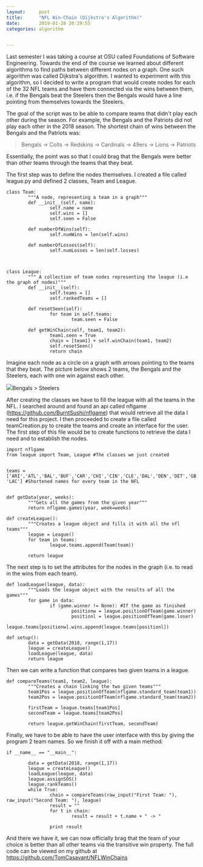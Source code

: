 ```yaml
---
layout:     post
title:      "NFL Win-Chain (Dijkstra's Algorithm)"
date:       2019-01-28 20:29:55
categories: algorithm


---
```

Last semester I was taking a course at OSU called Foundations of Software Engineering. Towards the end of the course we learned about different algorithms to find paths between different nodes on a graph. One such algorithm was called Dijkstra's algorithm. I wanted to experiment with this algorithm, so I decided to write a program that would create nodes for each of the 32 NFL teams and have them connected via the wins between them, i.e. if the Bengals beat the Steelers then the Bengals would have a line pointing from themselves towards the Steelers. 

The goal of the script was to be able to compare teams that didn't play each other during the season. For example, the Bengals and the Patriots did not play each other in the 2018 season. The shortest chain of wins between the Bengals and the Patriots was:

> Bengals -> Colts -> Redskins -> Cardinals -> 49ers -> Lions -> Patriots

Essentially, the point was so that I could brag that the Bengals were better than other teams through the teams that they beat.

The first step was to define the nodes themselves. I created a file called league.py and defined 2 classes, Team and League. 
    
    
    class Team:
            """A node, representing a team in a graph"""
            def __init__(self, name):
                    self.name = name
                    self.wins = []
                    self.seen = False
    
            def numberOfWins(self):
                    self.numWins = len(self.wins)
    
            def numberOfLosses(self):
                    self.numLosses = len(self.losses)
    
    
    
    class League:
            """ A collection of team nodes representing the league (i.e the graph of nodes)"""
            def __init__(self):
                    self.teams = []
                    self.rankedTeams = []
    
            def resetSeen(self):
                    for team in self.teams:
                            team.seen = False
    
            def getWinChain(self, team1, team2):
                    team1.seen = True
                    chain = [team1] + self.winChain(team1, team2)
                    self.resetSeen()
                    return chain

Imagine each node as a circle on a graph with arrows pointing to the teams that they beat. The picture below shows 2 teams, the Bengals and the Steelers, each with one win against each other.

![](http://www.tomcasavant.com/media/Diagram.png)Bengals > Steelers

After creating the classes we have to fill the league with all the teams in the NFL. I searched around and found an api called nflgame (<https://github.com/BurntSushi/nflgame>) that would retrieve all the data I need for this project. I then proceeded to create a file called teamCreation.py to create the teams and create an interface for the user. The first step of this file would be to create functions to retrieve the data I need and to establish the nodes. 
    
    
    import nflgame
    from league import Team, League #The classes we just created
    
    
    teams = ['ARI','ATL','BAL','BUF','CAR','CHI','CIN','CLE','DAL','DEN','DET','GB','HOU','IND','JAX','KC','LA','MIA','MIN','NE','NO','NYG','NYJ','OAK','PHI','PIT','SEA','SF','TB','TEN','WAS', 'LAC'] #Shortened names for every team in the NFL
    
    
    def getData(year, weeks):
            """Gets all the games from the given year"""
            return nflgame.games(year, week=weeks)
    
    def createLeague():
            """Creates a league object and fills it with all the nfl teams"""
            league = League()
            for team in teams:
                    league.teams.append(Team(team))
    
            return league

The next step is to set the attributes for the nodes in the graph (i.e. to read in the wins from each team). 
    
    
    def loadLeague(league, data):
            """Loads the league object with the results of all the games"""
            for game in data:
                    if (game.winner != None): #If the game as finished
                            positionw = league.positionOfTeam(game.winner)
                            positionl = league.positionOfTeam(game.loser)
                            league.teams[positionw].wins.append(league.teams[positionl])
    
    def setup():
            data = getData(2018, range(1,17))
            league = createLeague()
            loadLeague(league, data)
            return league

Then we can write a function that compares two given teams in a league.
    
    
    def compareTeams(team1, team2, league):
            """Creates a chain linking the two given teams"""
            team1Pos = league.positionOfTeam(nflgame.standard_team(team1))
            team2Pos = league.positionOfTeam(nflgame.standard_team(team2))
    
            firstTeam = league.teams[team1Pos]
            secondTeam = league.teams[team2Pos]
    
            return league.getWinChain(firstTeam, secondTeam)
    

Finally, we have to be able to have the user interface with this by giving the program 2 team names. So we finish it off with a main method:
    
    
    if __name__ == "__main__":
    
            data = getData(2018, range(1,17))
            league = createLeague()
            loadLeague(league, data)
            league.assignSOS()
            league.rankTeams()
            while True:
                    chain = compareTeams(raw_input("First Team: "), raw_input("Second Team: "), league)
                    result = ""
                    for t in chain:
                            result = result + t.name + " -> "
    
                    print result

And there we have it, we can now officially brag that the team of your choice is better than all other teams via the transitive win property. The full code can be viewed on my github at <https://github.com/TomCasavant/NFLWinChains>
